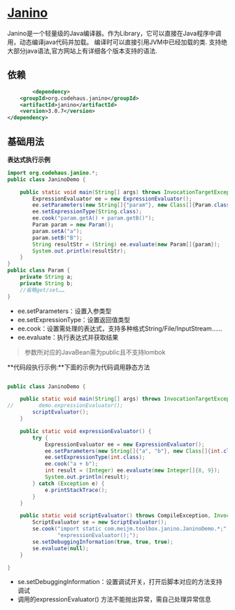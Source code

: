 # [Janino](https://janino-compiler.github.io/janino/)
Janino是一个轻量级的Java编译器。作为Library，它可以直接在Java程序中调用，动态编译java代码并加载。
编译时可以直接引用JVM中已经加载的类.
支持绝大部分java语法,官方网站上有详细各个版本支持的语法.


## 依赖
```xml
        <dependency>
    <groupId>org.codehaus.janino</groupId>
    <artifactId>janino</artifactId>
    <version>3.0.7</version>
</dependency>
```

## 基础用法
**表达式执行示例**
```java
import org.codehaus.janino.*;
public class JaninoDemo {

    public static void main(String[] args) throws InvocationTargetException, CompileException {
        ExpressionEvaluator ee = new ExpressionEvaluator();
        ee.setParameters(new String[]{"param"}, new Class[]{Param.class});
        ee.setExpressionType(String.class);
        ee.cook("param.getA() + param.getB()");
        Param param = new Param();
        param.setA("a");
        param.setB("B");
        String resultStr = (String) ee.evaluate(new Param[]{param});
        System.out.println(resultStr);
    }
}
public class Param {
    private String a;
    private String b;
    //省略get/set……
}
```
* ee.setParameters：设置入参类型
* ee.setExpressionType：设置返回值类型
* ee.cook：设置需处理的表达式，支持多种格式String/File/InputStream……
* ee.evaluate：执行表达式并获取结果

> 参数所对应的JavaBean需为public且不支持lombok

**代码段执行示例:**下面的示例为代码调用静态方法
```java

public class JaninoDemo {

    public static void main(String[] args) throws InvocationTargetException, CompileException {
//        demo.expressionEvaluator();
        scriptEvaluator();
    }

    public static void expressionEvaluator() {
        try {
            ExpressionEvaluator ee = new ExpressionEvaluator();
            ee.setParameters(new String[]{"a", "b"}, new Class[]{int.class, int.class});
            ee.setExpressionType(int.class);
            ee.cook("a + b");
            int result = (Integer) ee.evaluate(new Integer[]{8, 9});
            System.out.println(result);
        } catch (Exception e) {
            e.printStackTrace();
        }
    }

    public static void scriptEvaluator() throws CompileException, InvocationTargetException {
        ScriptEvaluator se = new ScriptEvaluator();
        se.cook("import static com.meijm.toolbox.janino.JaninoDemo.*;" +
                "expressionEvaluator();");
        se.setDebuggingInformation(true, true, true);
        se.evaluate(null);
    }

}
```
* se.setDebuggingInformation：设置调试开关，打开后脚本对应的方法支持调试
* 调用的expressionEvaluator() 方法不能抛出异常，需自己处理异常信息